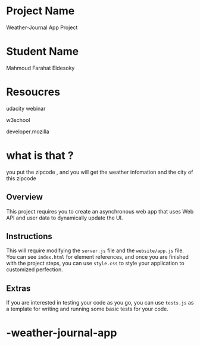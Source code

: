  # Project Name
Weather-Journal App Project

# Student Name

Mahmoud Farahat Eldesoky


# Resoucres

udacity webinar 

w3school

developer.mozilla



# what is that ? 


you put the zipcode , and you will get the weather infomation and the city of this zipcode





## Overview
This project requires you to create an asynchronous web app that uses Web API and user data to dynamically update the UI. 

## Instructions
This will require modifying the `server.js` file and the `website/app.js` file. You can see `index.html` for element references, and once you are finished with the project steps, you can use `style.css` to style your application to customized perfection.

## Extras
If you are interested in testing your code as you go, you can use `tests.js` as a template for writing and running some basic tests for your code.
# -weather-journal-app

